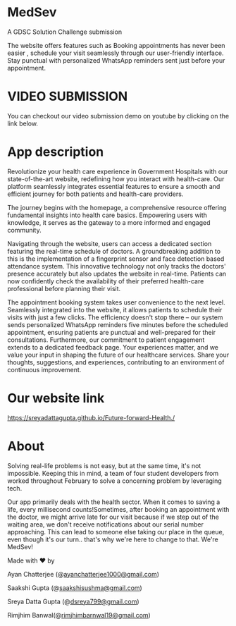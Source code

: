  # MedSev

  A GDSC Solution Challenge submission
 
The website offers features such as Booking appointments has never been easier , schedule your visit seamlessly through our user-friendly interface. Stay punctual with personalized WhatsApp reminders sent just before your appointment. 

# VIDEO SUBMISSION
You can checkout our video submission demo on youtube by clicking on the link below.

# App description
Revolutionize your health care experience in Government Hospitals with our state-of-the-art website, redefining how you interact with health-care. Our platform seamlessly integrates essential features to ensure a smooth and efficient journey for both patients and health-care providers.

The journey begins with the homepage, a comprehensive resource offering fundamental insights into health care basics. Empowering users with knowledge, it serves as the gateway to a more informed and engaged community.

Navigating through the website, users can access a dedicated section featuring the real-time schedule of doctors. A groundbreaking addition to this is the implementation of a fingerprint sensor and face detection based attendance system. This innovative technology not only tracks the doctors' presence accurately but also updates the website in real-time. Patients can now confidently check the availability of their preferred health-care professional before planning their visit.

The appointment booking system takes user convenience to the next level. Seamlessly integrated into the website, it allows patients to schedule their visits with just a few clicks. The efficiency doesn't stop there – our system sends personalized WhatsApp reminders five minutes before the scheduled appointment, ensuring patients are punctual and well-prepared for their consultations.
Furthermore, our commitment to patient engagement extends to a dedicated feedback page. Your experiences matter, and we value your input in shaping the future of our healthcare services. Share your thoughts, suggestions, and experiences, contributing to an environment of continuous improvement.


# Our website link

 https://sreyadattagupta.github.io/Future-forward-Health./

# About
Solving real-life problems is not easy, but at the same time, it's not impossible. Keeping this in mind, a team of four student developers from  worked throughout February to solve a concerning problem by leveraging tech.

Our app primarily deals with the health sector. When it comes to saving a life, every millisecond counts!Sometimes, after booking an appointment with the doctor, we might arrive late for our visit because if we step out of the waiting area, we don't receive notifications about our serial number approaching. This can lead to someone else taking our place in the queue, even though it's our turn.. that's why we're here to change to that. We're MedSev!

Made with ♥ by


Ayan Chatterjee (@ayanchatterjee1000@gmail.com)


Saakshi Gupta (@saakshisushma@gmail.com)


Sreya Datta Gupta (@dsreya799@gmail.com)


Rimjhim Banwal(@rimjhimbarnwal19@gmail.com)
